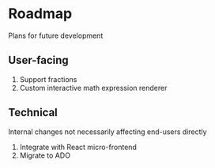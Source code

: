 # Roadmap

Plans for future development

## User-facing

1. Support fractions
1. Custom interactive math expression renderer

## Technical

Internal changes not necessarily affecting end-users directly

1. Integrate with React micro-frontend
1. Migrate to ADO
